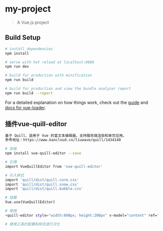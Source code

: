 # my-project

> A Vue.js project

## Build Setup

``` bash
# install dependencies
npm install

# serve with hot reload at localhost:8080
npm run dev

# build for production with minification
npm run build

# build for production and view the bundle analyzer report
npm run build --report
```

For a detailed explanation on how things work, check out the [guide](http://vuejs-templates.github.io/webpack/) and [docs for vue-loader](http://vuejs.github.io/vue-loader).

## 插件vue-quill-editor
``` bash
基于 Quill、适用于 Vue 的富文本编辑器，支持服务端渲染和单页应用。
参考地址：https://www.kancloud.cn/liuwave/quill/1434140

# 安装
npm install vue-quill-editor --save

# 引用
import VueQuillEditor from 'vue-quill-editor'

# 引入样式
import 'quill/dist/quill.core.css'
import 'quill/dist/quill.snow.css'
import 'quill/dist/quill.bubble.css'

# 挂载
Vue.use(VueQuillEditor)

# 使用
<quill-editor style="width:600px; height:200px" v-model="content" ref="myQuillEditor" :options="editorOption"></quill-editor>

# 使用工具栏配置和样式进行汉化

```